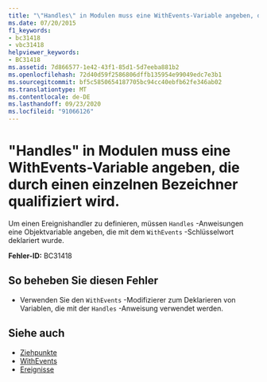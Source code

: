 ```yaml
---
title: "\"Handles\" in Modulen muss eine WithEvents-Variable angeben, die durch einen einzelnen Bezeichner qualifiziert wird."
ms.date: 07/20/2015
f1_keywords:
- bc31418
- vbc31418
helpviewer_keywords:
- BC31418
ms.assetid: 7d866577-1e42-43f1-85d1-5d7eeba881b2
ms.openlocfilehash: 72d40d59f2586806dffb135954e99049edc7e3b1
ms.sourcegitcommit: bf5c5850654187705bc94cc40ebfb62fe346ab02
ms.translationtype: MT
ms.contentlocale: de-DE
ms.lasthandoff: 09/23/2020
ms.locfileid: "91066126"
---
```

# <a name="handles-in-modules-must-specify-a-withevents-variable-qualified-with-a-single-identifier"></a>"Handles" in Modulen muss eine WithEvents-Variable angeben, die durch einen einzelnen Bezeichner qualifiziert wird.

Um einen Ereignishandler zu definieren, müssen `Handles` -Anweisungen eine Objektvariable angeben, die mit dem `WithEvents` -Schlüsselwort deklariert wurde.  
  
 **Fehler-ID:** BC31418  
  
## <a name="to-correct-this-error"></a>So beheben Sie diesen Fehler  
  
- Verwenden Sie den `WithEvents` -Modifizierer zum Deklarieren von Variablen, die mit der `Handles` -Anweisung verwendet werden.  
  
## <a name="see-also"></a>Siehe auch

- [Ziehpunkte](../language-reference/statements/handles-clause.md)
- [WithEvents](../language-reference/modifiers/withevents.md)
- [Ereignisse](../programming-guide/language-features/events/index.md)
